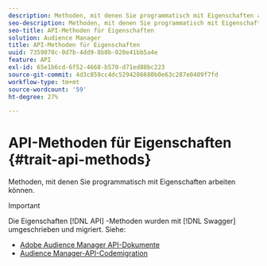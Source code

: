```yaml
---
description: Methoden, mit denen Sie programmatisch mit Eigenschaften arbeiten können.
seo-description: Methoden, mit denen Sie programmatisch mit Eigenschaften arbeiten können.
seo-title: API-Methoden für Eigenschaften
solution: Audience Manager
title: API-Methoden für Eigenschaften
uuid: 7359070c-0d7b-4dd9-8b8b-028e41bb5a4e
feature: API
exl-id: 65e1b6cd-6f52-4668-b570-d71ed88bc223
source-git-commit: 4d3c859cc4dc5294286680b0e63c287e0409f7fd
workflow-type: tm+mt
source-wordcount: '59'
ht-degree: 27%

---
```


# API-Methoden für Eigenschaften {#trait-api-methods}

Methoden, mit denen Sie programmatisch mit Eigenschaften arbeiten können.

>[!IMPORTANT]
>
>Die Eigenschaften [!DNL API] -Methoden wurden mit [!DNL Swagger] umgeschrieben und migriert. Siehe:
>
>* [Adobe Audience Manager API-Dokumente](https://bank.demdex.com/portal/swagger/index.html)
>* [Audience Manager-API-Codemigration](../../api/api-swagger-migration.md)

